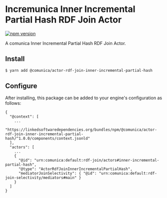 # Incremunica Inner Incremental Partial Hash RDF Join Actor

[![npm version](https://badge.fury.io/js/@incremunica%2Factor-rdf-join-inner-incremental-partial-hash.svg)](https://badge.fury.io/js/@incremunica%2Factor-rdf-join-inner-incremental-partial-hash)

A comunica Inner Incremental Partial Hash RDF Join Actor.

## Install

```bash
$ yarn add @comunica/actor-rdf-join-inner-incremental-partial-hash
```

## Configure

After installing, this package can be added to your engine's configuration as follows:
```text
{
  "@context": [
    ...
    "https://linkedsoftwaredependencies.org/bundles/npm/@comunica/actor-rdf-join-inner-incremental-partial-hash/^1.0.0/components/context.jsonld"  
  ],
  "actors": [
    ...
    {
      "@id": "urn:comunica:default:rdf-join/actors#inner-incremental-partial-hash",
      "@type": "ActorRdfJoinInnerIncrementalPartialHash",
      "mediatorJoinSelectivity": { "@id": "urn:comunica:default:rdf-join-selectivity/mediators#main" }
    }
  ]
}
```
